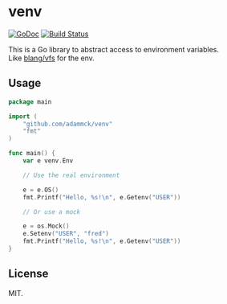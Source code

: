 # venv

[![GoDoc](https://godoc.org/github.com/adammck/venv?status.svg)](https://godoc.org/github.com/adammck/venv)
[![Build Status](https://travis-ci.org/adammck/venv.svg?branch=master)](https://travis-ci.org/adammck/venv)

This is a Go library to abstract access to environment variables.  
Like [blang/vfs](https://github.com/blang/vfs) for the env.

## Usage

```go
package main

import (
	"github.com/adammck/venv"
	"fmt"
)

func main() {
	var e venv.Env

	// Use the real environment

	e = e.OS()
	fmt.Printf("Hello, %s!\n", e.Getenv("USER"))

	// Or use a mock

	e = os.Mock()
	e.Setenv("USER", "fred")
	fmt.Printf("Hello, %s!\n", e.Getenv("USER"))
}
```

## License

MIT.
